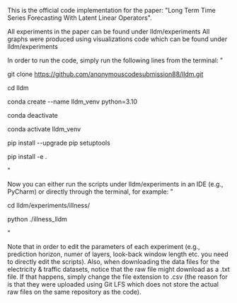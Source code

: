 This is the official code implementation for the paper: "Long Term Time Series Forecasting With Latent Linear Operators".

All experiments in the paper can be found under lldm/experiments
All graphs were produced using visualizations code which can be found under lldm/experiments

In order to run the code, simply run the following lines from the terminal:
"

git clone https://github.com/anonymouscodesubmission88/lldm.git

cd lldm

conda create --name lldm_venv python=3.10

conda deactivate

conda activate lldm_venv

pip install --upgrade pip setuptools

pip install -e .

"


Now you can either run the scripts under lldm/experiments in an IDE (e.g., PyCharm) or directly through the terminal, for example:
"

cd lldm/experiments/illness/

python ./illness_lldm

"

Note that in order to edit the parameters of each experiment (e.g., prediction horizon, numer of layers, look-back window length etc. you need to directly edit the scripts).
Also, when downloading the data files for the electricity & traffic datasets, notice that the raw file might download as a .txt file. If that happens, simply change the file extension to .csv (the reason for is that they were uploaded using Git LFS which does not store the actual raw files on the same repository as the code).
